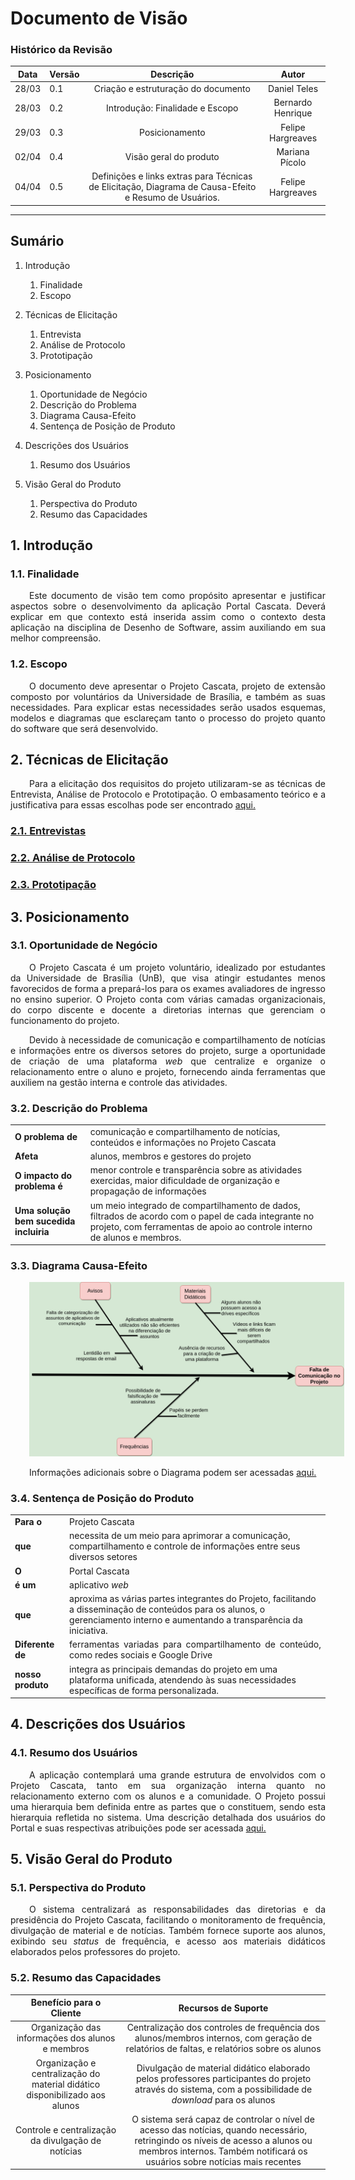 <style>
    p { text-align: justify; text-indent: 30px; }
    li > p {text-align: justify; text-indent: 0px;}
</style>

# Documento de Visão

<!-- #### Versão <0.1>

##### Grupo 05

|                               |            |
| :---------------------------: | ---------- |
|  Bernardo Henrique Rosa Lima  | 14/0131973 |
|    Bruna Pinos de Oliveira    | 15/0119984 |
|     Clarissa Lima Borges      | 15/0007973 |
|  Daniel Lucas Assunção Teles  | 12/0114411 |
| Felipe de Oliveira Hargreaves | 15/0009313 |
|      Halê Valente Silva       | 13/0010014 |
|    Letícia de Souza Santos    | 15/0015160 |
|     Mariana Nunes Pícolo      | 15/0017502 | -->

### Histórico da Revisão

| Data  | Versão |              Descrição              |    Autor          |
| :---: | ------ | :---------------------------------: | :---------------: |
| 28/03 | 0.1    | Criação e estruturação do documento | Daniel Teles      |
| 28/03 | 0.2    | Introdução: Finalidade e Escopo     | Bernardo Henrique |
| 29/03 | 0.3    | Posicionamento                      | Felipe Hargreaves |
| 02/04 | 0.4    | Visão geral do produto                      | Mariana Pícolo |  
| 04/04 | 0.5    | Definições e links extras para Técnicas de Elicitação, Diagrama de Causa-Efeito e Resumo de Usuários. | Felipe Hargreaves |
---

## Sumário

1. Introdução
    1. Finalidade
    2.  Escopo

2.  Técnicas de Elicitação
    1.  Entrevista
    2.  Análise de Protocolo
    3.  Prototipação

3.  Posicionamento
    1.  Oportunidade de Negócio
    2.  Descrição do Problema
    3.  Diagrama Causa-Efeito
    4.  Sentença de Posição de Produto

4.  Descrições dos Usuários
    1.  Resumo dos Usuários

5.  Visão Geral do Produto
    1.  Perspectiva do Produto
    2.  Resumo das Capacidades

## **1. Introdução**

### **1.1. Finalidade**
Este documento de visão tem como propósito apresentar e justificar aspectos sobre o desenvolvimento da aplicação Portal Cascata. Deverá explicar em que contexto está inserida assim como o contexto desta aplicação na disciplina de Desenho de Software, assim auxiliando em sua melhor compreensão.

### **1.2. Escopo**
O documento deve apresentar o Projeto Cascata, projeto de extensão composto por voluntários da Universidade de Brasília, e também as suas necessidades. Para explicar estas necessidades serão usados esquemas, modelos e diagramas que esclareçam tanto o processo do projeto quanto do software que será desenvolvido.

## **2. Técnicas de Elicitação**
Para a elicitação dos requisitos do projeto utilizaram-se as técnicas de Entrevista, Análise de Protocolo e Prototipação. O embasamento teórico e a justificativa para essas escolhas pode ser encontrado [aqui.](./elicitacao/elicitacao.md)

### [**2.1. Entrevistas**](./elicitacao/entrevistas.md)

### [**2.2. Análise de Protocolo**](./elicitacao/protocolos.md)

### [**2.3. Prototipação**](./elicitacao/prototipo.md)

## **3. Posicionamento**

### **3.1. Oportunidade de Negócio**

O Projeto Cascata é um projeto voluntário, idealizado por estudantes da Universidade de Brasília (UnB), que visa atingir estudantes menos favorecidos de forma a prepará-los para os exames avaliadores de ingresso no ensino superior. O Projeto conta com várias camadas organizacionais, do corpo discente e docente a diretorias internas que gerenciam o funcionamento do projeto. 

Devido à necessidade de comunicação e compartilhamento de notícias e informações entre os diversos setores do projeto, surge a oportunidade de criação de uma plataforma *web* que centralize e organize o relacionamento entre o aluno e projeto, fornecendo ainda ferramentas que auxiliem na gestão interna e controle das atividades.

### **3.2. Descrição do Problema**

<table style="width: 100%">
  <tr>
    <td><b>O problema de</b></td>
    <td>comunicação e compartilhamento de notícias, conteúdos e informações no Projeto Cascata</td>
  </tr>
  <tr>
    <td><b>Afeta</b></td>
    <td>alunos, membros e gestores do projeto</td>
  </tr>
  <tr>
    <td><b>O impacto do problema é</b></td>
    <td>menor controle e transparência sobre as atividades exercidas, maior dificuldade de organização e propagação de informações</td>
  </tr>
  <tr>
    <td><b>Uma solução bem sucedida incluiria</b></td>
    <td>um meio integrado de compartilhamento de dados, filtrados de acordo com o papel de cada integrante no projeto, com ferramentas de apoio ao controle interno de alunos e membros.</td>
  </tr>
</table>


### **3.3. Diagrama Causa-Efeito**

![Diagrama](../img/Ishikawa/DiagramaIshikawaBruna_e_Leticia.png)

Informações adicionais sobre o Diagrama podem ser acessadas [aqui.](./ishikawa.md)

### **3.4. Sentença de Posição do Produto**

<table style="width: 100%">
  <tr>
    <td><b>Para o</b></td>
    <td>Projeto Cascata</td>
  </tr>
  <tr>
    <td><b>que</b></td>
    <td>necessita de um meio para aprimorar a comunicação, compartilhamento e controle de informações entre seus diversos setores</td>
  </tr>
  <tr>
    <td><b>O</b></td>
    <td>Portal Cascata</td>
  </tr>
  <tr>
    <td><b>é um</b></td>
    <td>aplicativo <i>web</i></td>
  </tr>
  <tr>
    <td><b>que</b></td>
    <td>aproxima as várias partes integrantes do Projeto, facilitando a disseminação de conteúdos para os alunos, o gerenciamento interno e aumentando a transparência da iniciativa.</td>
  </tr>
  <tr>
    <td><b>Diferente de</b></td>
    <td align='justify'>ferramentas variadas para compartilhamento de conteúdo, como redes sociais e Google Drive</td>
  </tr>
  <tr>
    <td><b>nosso produto</b></td>
    <td>integra as principais demandas do projeto em uma plataforma unificada, atendendo às suas necessidades específicas de forma personalizada.</td>
  </tr>
</table>   

## **4. Descrições dos Usuários**
### **4.1.  Resumo dos Usuários**
A aplicação contemplará uma grande estrutura de envolvidos com o Projeto Cascata, tanto em sua organização interna quanto no relacionamento externo com os alunos e a comunidade. O Projeto possui uma hierarquia bem definida entre as partes que o constituem, sendo esta hierarquia refletida no sistema. Uma descrição detalhada dos usuários do Portal e suas respectivas atribuições pode ser acessada [aqui.](perfil-usuario.md)

## **5. Visão Geral do Produto**
### **5.1. Perspectiva do Produto**

O sistema centralizará as responsabilidades das diretorias e da presidência do Projeto Cascata, facilitando o monitoramento de frequência, divulgação de material e de notícias. Também fornece suporte aos alunos, exibindo seu *status* de frequência, e acesso aos materiais didáticos elaborados pelos professores do projeto.   
### **5.2. Resumo das Capacidades**   
| **Benefício para o Cliente** | **Recursos de Suporte** |
|:----:|:----:|
| Organização das informações dos alunos e membros  | Centralização dos controles de frequência dos alunos/membros internos, com geração de relatórios de faltas, e relatórios sobre os alunos   |
| Organização e centralização do material didático disponibilizado aos alunos | Divulgação de material didático elaborado pelos professores participantes do projeto através do sistema, com a possibilidade de *download* para os alunos |
| Controle e centralização da divulgação de notícias |O sistema será capaz de controlar o nível de acesso das notícias, quando necessário, retringindo os níveis de acesso a alunos ou membros internos. Também notificará os usuários sobre notícias mais recentes |